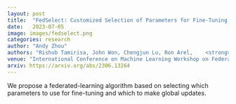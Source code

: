 ```yaml
---
layout: post
title:  "FedSelect: Customized Selection of Parameters for Fine-Tuning during Personalized Federated Learning"
date:   2023-07-05
image: images/fedselect.png
categories: research
author: "Andy Zhou"
authors: "Rishub Tamirisa, John Won, Chengjun Lu, Ron Arel,    <strong>Andy Zhou</strong>"
venue: "International Conference on Machine Learning Workshop on Federated Learning"
arxiv: https://arxiv.org/abs/2306.13264
---
```

We propose a federated-learning algorithm based on selecting which parameters to use for fine-tuning and which to make global updates.